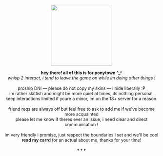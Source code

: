 <p align="center">
  <img src="https://i.imgur.com/ut6UEqt.png"
	height=200></p> 
  <p align="center"><b>hey there! all of this is for ponytown ^_^</b><br>
    <i>whisp 2 interact, i tend to leave the game on while im doing other things !</i><br><br>
  proship DNI — please do not copy my skins — i hide liberally :P<br>
im rather skittish and might be more quiet at times, its nothing personal.<br>
keep interactions limited if youre a minor, im on the 18+ server for a reason.<br><br>
friend reqs are always off but feel free to ask to add me if we've become more acquainted<br>
     please let me know if theres ever an issue, i need clear and direct communication !<br><br>
  im very friendly i promise, just respect the boundaries i set and we'll be cool<br>
	  <b>read my carrd</b> for an actual about me, thanks for your time!<br><br>
  † † †</p>
